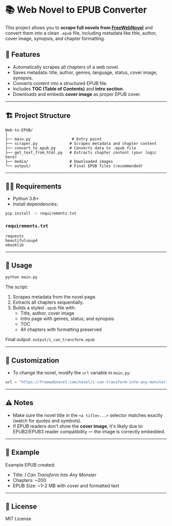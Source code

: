 # 📚 Web Novel to EPUB Converter

This project allows you to **scrape full novels from [FreeWebNovel](https://freewebnovel.com)** and convert them into a clean `.epub` file, including metadata like title, author, cover image, synopsis, and chapter formatting.

## 🧰 Features

- Automatically scrapes all chapters of a web novel.
- Saves metadata: title, author, genres, language, status, cover image, synopsis.
- Converts content into a structured EPUB file.
- Includes **TOC (Table of Contents)** and **intro section**.
- Downloads and embeds **cover image** as proper EPUB cover.

---

## 🏗️ Project Structure

```
Web-to-EPUB/
│
├── main.py                  # Entry point
├── scraper.py              # Scrapes metadata and chapter content
├── convert_to_epub.py      # Converts data to .epub file
├── get_text_from_html.py   # Extracts chapter content (your logic here)
├── media/                  # Downloaded images
└── output/                 # Final EPUB files (recommended)
```

---

## 🧑‍💻 Requirements

- Python 3.8+
- Install dependencies:

```bash
pip install -r requirements.txt
```

### `requirements.txt`
```
requests
beautifulsoup4
ebooklib
```

---

## 🚀 Usage

```bash
python main.py
```

The script:
1. Scrapes metadata from the novel page.
2. Extracts all chapters sequentially.
3. Builds a styled `.epub` file with:
   - Title, author, cover image
   - Intro page with genres, status, and synopsis
   - TOC
   - All chapters with formatting preserved

Final output: `output/i_can_transform.epub`

---

## 📝 Customization

- To change the novel, modify the `url` variable in `main.py`:

```python
url = "https://freewebnovel.com/novel/i-can-transform-into-any-monster"
```

---

## ⚠️ Notes

- Make sure the novel title in the `<a title=...>` selector matches exactly (watch for quotes and symbols).
- If EPUB readers don’t show the **cover image**, it's likely due to EPUB2/EPUB3 reader compatibility — the image is correctly embedded.

---

## 📖 Example

Example EPUB created:
- Title: *I Can Transform Into Any Monster*
- Chapters: ~200
- EPUB Size: ~1–2 MB with cover and formatted text

---

## 📜 License

MIT License